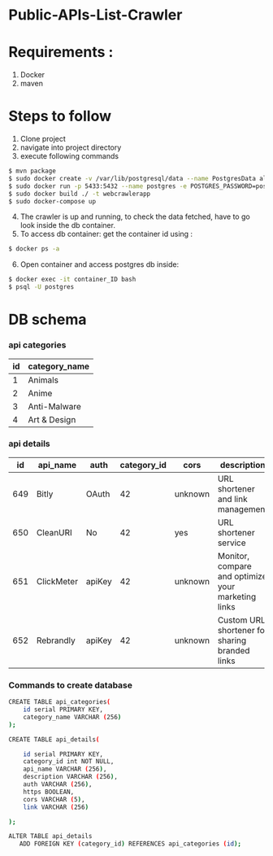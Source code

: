 # Public-APIs-List-Crawler

# Requirements :
1. Docker 
2. maven


# Steps to follow
  1. Clone project
  2. navigate into project directory
  3. execute following commands
```sh
$ mvn package
$ sudo docker create -v /var/lib/postgresql/data --name PostgresData alpine 
$ sudo docker run -p 5433:5432 --name postgres -e POSTGRES_PASSWORD=postgres -d --volumes-from PostgresData postgres
$ sudo docker build ./ -t webcrawlerapp
$ sudo docker-compose up
```
4. The crawler is up and running, to check the data fetched, have to go look inside the db container.
5. To access db container: get the container id using :
 ```sh
 $ docker ps -a
```
6. Open container and access postgres db inside:
 ```sh
 $ docker exec -it container_ID bash
 $ psql -U postgres
```

# DB schema

### api categories

 id | category_name |
----|---------------|
1 | Animals
2 | Anime
3 | Anti-Malware
4 | Art & Design
           
### api details
 id  |  api_name  |  auth  | category_id |  cors   |description| https |   link
------|------|------|------|------|------|------|------|
 649 | Bitly      | OAuth  |          42 | unknown | URL shortener and link management | t |  http://dev.bitly.com
 650 | CleanURI   | No     |          42 | yes     | URL shortener service                              | t     | https://cleanuri.com/docs
 651 | ClickMeter | apiKey |          42 | unknown | Monitor, compare and optimize your marketing links | t     | https://support.clickmeter.com/hc/en-us/categories/201474986
 652 | Rebrandly  | apiKey |          42 | unknown | Custom URL shortener for sharing branded links     | t     | https://developers.rebrandly.com/v1/docs
 
 ### Commands to create database 
 
```sh
CREATE TABLE api_categories(
    id serial PRIMARY KEY,
    category_name VARCHAR (256)
);

CREATE TABLE api_details(

    id serial PRIMARY KEY,
    category_id int NOT NULL,
    api_name VARCHAR (256),
    description VARCHAR (256),
    auth VARCHAR (256),
    https BOOLEAN,
    cors VARCHAR (5),
    link VARCHAR (256)

);

ALTER TABLE api_details
   ADD FOREIGN KEY (category_id) REFERENCES api_categories (id);
```
 
